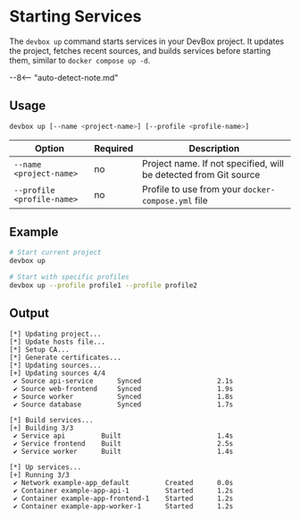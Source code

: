 # Starting Services

The `devbox up` command starts services in your DevBox project. It updates the project, fetches recent sources, and builds services before starting them, similar to `docker compose up -d`.

--8<-- "auto-detect-note.md"

## Usage

```bash
devbox up [--name <project-name>] [--profile <profile-name>]
```

| Option | Required | Description |
| --- | --- | --- |
| `--name <project-name>` | no | Project name. If not specified, will be detected from Git source |
| `--profile <profile-name>` | no | Profile to use from your `docker-compose.yml` file |

## Example
```bash
# Start current project
devbox up

# Start with specific profiles
devbox up --profile profile1 --profile profile2
```

## Output

```
[*] Updating project...
[*] Update hosts file...
[*] Setup CA...
[*] Generate certificates...
[*] Updating sources...
[+] Updating sources 4/4
 ✔ Source api-service      Synced                   2.1s
 ✔ Source web-frontend     Synced                   1.9s
 ✔ Source worker           Synced                   1.8s
 ✔ Source database         Synced                   1.7s

[*] Build services...
[+] Building 3/3
 ✔ Service api         Built                        1.4s
 ✔ Service frontend    Built                        2.5s
 ✔ Service worker      Built                        1.4s

[*] Up services...
[+] Running 3/3
 ✔ Network example-app_default         Created      0.0s
 ✔ Container example-app-api-1         Started      1.2s
 ✔ Container example-app-frontend-1    Started      1.2s
 ✔ Container example-app-worker-1      Started      1.2s
```

